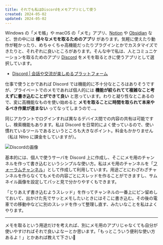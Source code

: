 ```yaml
---
title: それでも私はDiscordをメモアプリとして使う
created: 2024-05-02
updated: 2024-05-02
---
```


Windows の「メモ帳」や macOS の「メモ」アプリ、[Notion](https://www.notion.so/ja-jp) や [Obsidian](https://obsidian.md/) など、世の中には **様々なメモを取るためのアプリ** があります。気軽に使えたり動作が軽かったり、めちゃくちゃ高機能だったりプラグインとかでカスタマイズできたりと、それぞれに良いところがあります。そんな中で私は、人とコミュニケーションを取るためのアプリ [Discord](https://discord.com/) をメモを取るときに使うアプリとして選択しています。

- [Discord | 会話や交流が楽しめるプラットフォーム](https://discord.com/)

仕事で使うとかであれば Discord では機能的に不十分なところはありそうですが、プライベートでのメモであれば個人的には **機能が絞られてて複雑なこと考えずに書き込むことができて良い** と思っています。わりと凝り性なとこあるので、変に高機能なものを使い始めると **メモを取ることに時間を取られて本来やるべき作業が進まない** ってなってしまうので…。

同じアカウントでログインすれば異なるデバイス間での内容の共有は可能ですし、検索機能もあります。私は Discord を日常的によく使っているので、使い慣れているツールであるというところも大きなポイント。料金もかかりません（私は Nitro に課金をしていますが）。

![Discordの画像](603ff002-1329-4515-5f1f-fcc881e03b00)

基本的には、個人で使うサーバを Discord 上に作成し、そこにメモ用のチャンネルを作って書き込むというシンプルな使い方。私はメモ用のチャンネルを「[フォーラムチャンネル](https://support.discord.com/hc/en-us/articles/6208479917079-Forum-Channels-FAQ)」として作成して利用しています。用途ごとにわざわざチャンネルを作らなくてもメモの内容ごとにスレッドを作ることができますし、サムネイル画像を設定してパッと見で分かりやすくもできます。

「とりあえず書き込むようスレッド」を作ってチャンネルの一番上にピン留めしておいて、出かけた先でサッとメモしたいときにはそこに書き込む。その後の電車での移動中などに別のスレッドを作って整理し直す、みたいなことを私はよくやります。

---

メモを取るという用途だけを考えれば、別にメモ用のアプリじゃなくても自分が使いやすければそれで良いよなーとか思います。「もっとこういう便利な使い方あるよ！」とかあれば教えて下さい🙏

